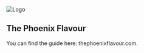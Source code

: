 ![Logo](/static/Pictures/tpf_logo.png)

## The Phoenix Flavour

You can find the guide here: thephoenixflavour.com.
